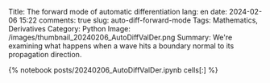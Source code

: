 ﻿Title: The forward mode of automatic differentiation
lang: en
date: 2024-02-06 15:22
comments: true
slug: auto-diff-forward-mode
Tags: Mathematics, Derivatives
Category: Python
Image: /images/thumbnail_20240206_AutoDiffValDer.png
Summary: We're examining what happens when a wave hits a boundary normal to its propagation direction.

{% notebook posts/20240206_AutoDiffValDer.ipynb cells[:] %}
